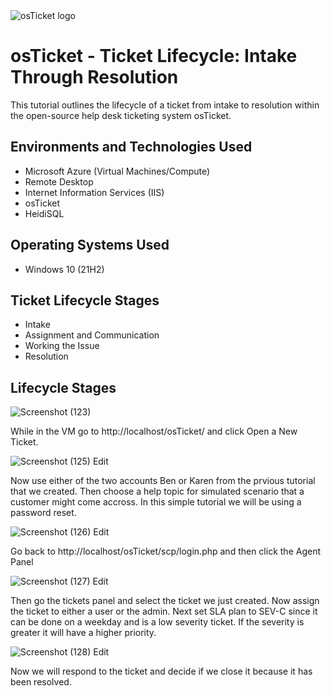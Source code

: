 
<img src="https://i.imgur.com/Clzj7Xs.png" alt="osTicket logo"/>
</p>

<h1>osTicket - Ticket Lifecycle: Intake Through Resolution</h1>
This tutorial outlines the lifecycle of a ticket from intake to resolution within the open-source help desk ticketing system osTicket.<br />

<h2>Environments and Technologies Used</h2>

- Microsoft Azure (Virtual Machines/Compute)
- Remote Desktop
- Internet Information Services (IIS)
- osTicket
- HeidiSQL
<h2>Operating Systems Used </h2>

- Windows 10</b> (21H2)

<h2>Ticket Lifecycle Stages</h2>

- Intake
- Assignment and Communication
- Working the Issue
- Resolution

<h2>Lifecycle Stages</h2>

![Screenshot (123)](https://github.com/Brentgriffith95/ticket-lifecycle/assets/150200843/abd56205-5036-48ea-8f75-b2334666b65d)

While in the VM go to http://localhost/osTicket/ and click Open a New Ticket.

![Screenshot (125) Edit](https://github.com/Brentgriffith95/ticket-lifecycle/assets/150200843/ba02a51f-e1e3-4674-abac-d74335e40163)

Now use either of the two accounts Ben or Karen from the prvious tutorial that we created. Then choose a help topic for simulated scenario that a customer might come accross. In this simple tutorial we will be using a password reset.

![Screenshot (126) Edit](https://github.com/Brentgriffith95/ticket-lifecycle/assets/150200843/e8614e20-8608-4b6a-b073-c9ac977d56a9)

Go back to http://localhost/osTicket/scp/login.php and then click the Agent Panel


![Screenshot (127) Edit](https://github.com/Brentgriffith95/ticket-lifecycle/assets/150200843/e86dfaca-350d-4e5f-b392-aa91f3728865)

Then go the tickets panel and select the ticket we just created. Now assign the ticket to either a user or the admin. Next set SLA plan to SEV-C since it can be done on a weekday and is a low severity ticket. If the severity is greater it will have a higher priority.


![Screenshot (128) Edit](https://github.com/Brentgriffith95/ticket-lifecycle/assets/150200843/e8f28e26-6eb1-418b-b66f-3e7503239a25)

Now we will respond to the ticket and decide if we close it because it has been resolved. 
